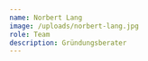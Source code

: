 ```yaml
---
name: Norbert Lang
image: /uploads/norbert-lang.jpg
role: Team
description: Gründungsberater
---
```

